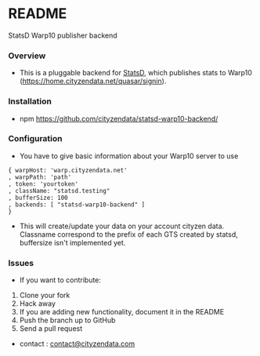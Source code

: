 # README #

StatsD Warp10 publisher backend

### Overview ###

* This is a pluggable backend for [StatsD](https://home.cityzendata.net/quasar/signin?continue=https://home.cityzendata.net/), which publishes stats to Warp10 (https://home.cityzendata.net/quasar/signin).

### Installation ###

* npm https://github.com/cityzendata/statsd-warp10-backend/

### Configuration ###

* You have to give basic information about your Warp10 server to use

```
{ warpHost: 'warp.cityzendata.net'
, warpPath: 'path'
, token: 'yourtoken'
, className: "statsd.testing"
, bufferSize: 100
, backends: [ "statsd-warp10-backend" ]
}
```

* This will create/update your data on your account cityzen data. Classname correspond to the prefix of each GTS created by statsd, buffersize isn't implemented yet.

### Issues ###
* If you want to contribute:

1. Clone your fork
2. Hack away
3. If you are adding new functionality, document it in the README
4. Push the branch up to GitHub
5. Send a pull request

* contact : contact@cityzendata.com

